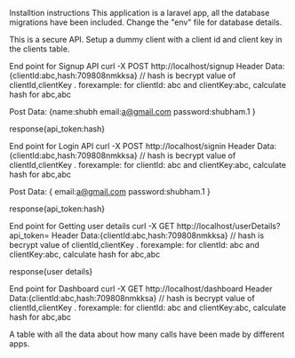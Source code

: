 Installtion instructions
This application is  a laravel app, all the database migrations have been included. Change the "env" file for database details.

This is a secure API. Setup a dummy client with a client id and client key in the clients table.

End point for Signup API
 curl -X POST http://localhost/signup
Header Data:{clientId:abc,hash:709808nmkksa}
// hash is becrypt value of clientId,clientKey . forexample: for clientId: abc and clientKey:abc, calculate hash for abc,abc

Post Data: {name:shubh
email:a@gmail.com
password:shubham.1
}

response{api_token:hash}

End point for Login API
 curl -X POST http://localhost/signin 
Header Data:{clientId:abc,hash:709808nmkksa}
// hash is becrypt value of clientId,clientKey . forexample: for clientId: abc and clientKey:abc, calculate hash for abc,abc

Post Data: {
email:a@gmail.com
password:shubham.1
}

response{api_token:hash}

End point for Getting user details
 curl -X GET http://localhost/userDetails?api_token=
Header Data:{clientId:abc,hash:709808nmkksa}
// hash is becrypt value of clientId,clientKey . forexample: for clientId: abc and clientKey:abc, calculate hash for abc,abc



response{user details}

End point for Dashboard
 curl -X GET http://localhost/dashboard
Header Data:{clientId:abc,hash:709808nmkksa}
// hash is becrypt value of clientId,clientKey . forexample: for clientId: abc and clientKey:abc, calculate hash for abc,abc



A table with all the data about how many calls have been made by different apps.
